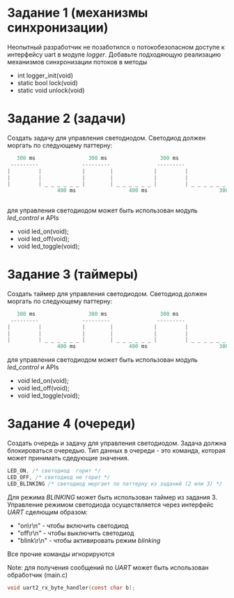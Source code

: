 # Задание 1 (механизмы синхронизации)
Неопытный разработчик не позаботился о потокобезопасном доступе к интерфейсу uart в модуле *logger*. Добавьте подходяющую реализацию механизмов синхронизации потоков в методы

- int logger_init(void)
- static bool lock(void)
- static void unlock(void)

# Задание 2 (задачи)
Создать задачу для управления светодиодом. Светодиод должен моргать по следующему паттерну:

```c
   300 ms                 300 ms                 300 ms     
 ---------              ---------               ---------  
|         |             |        |             |         |
|         |             |        |             |         |
|         | _ _ _ _ _ _ |        | _ _ _ _ _ _ |         | _ _ _ _ _ _ _ _ _ _ _ _ _ _ 
                400 ms                 400 ms                       3000 ms 
                
```
для управления светодиодом может быть использован модуль *led_control* и APIs
- void led_on(void);
- void led_off(void);
- void led_toggle(void);

# Задание 3 (таймеры)
Создать таймер для управления светодиодом. Светодиод должен моргать по следующему паттерну:
```c
   300 ms                 300 ms                 300 ms     
 ---------              ---------               ---------  
|         |             |        |             |         |
|         |             |        |             |         |
|         | _ _ _ _ _ _ |        | _ _ _ _ _ _ |         | _ _ _ _ _ _ _ _ _ _ _ _ _ _ 
                400 ms                 400 ms                       3000 ms 
```
для управления светодиодом может быть использован модуль *led_control* и APIs
- void led_on(void);
- void led_off(void);
- void led_toggle(void);

# Задание 4 (очереди)

Создать очередь и задачу для управления светодиодом. Задача должна блокироваться очередью. Тип данных в очереди - это команда, которая может принимать сдедующие значения.

```c
LED_ON, /* светодиод  горит */
LED_OFF, /* светодиод не горит */
LED_BLINKING /* светодиод моргает по паттерну из заданий (2 или 3) */
```
Для режима *BLINKING* может быть использован таймер из задания 3. Управление режимом светодиода осуществляется через интерфейс *UART* сделющим образом:

- "on\r\n" - чтобы включить светодиод
- "off\r\n" - чтобы выключить светодиод
- "blink\r\n" - чтобы активировать режим *blinking*

Все прочие команды игнорируются

Note: для получения сообщений по *UART* может быть использован обработчик (main.c)
```c
void uart2_rx_byte_handler(const char b);
```
